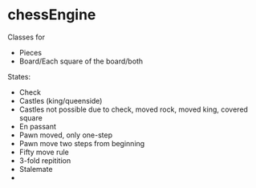 # chessEngine

Classes for
- Pieces
- Board/Each square of the board/both



States:
- Check
- Castles (king/queenside)
- Castles not possible due to check, moved rock, moved king, covered square
- En passant
- Pawn moved, only one-step
- Pawn move two steps from beginning
- Fifty move rule
- 3-fold repitition
- Stalemate
- 
